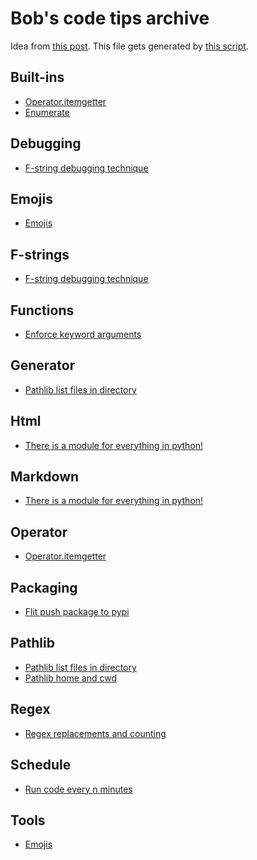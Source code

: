 # Bob's code tips archive

Idea from [this post](https://www.edwinwenink.xyz/posts/42-vim_notetaking/).
This file gets generated by [this script](index.py).

## Built-ins

- [Operator.itemgetter](notes/20220905183749.md)
- [Enumerate](notes/20220905182723.md)


## Debugging

- [F-string debugging technique](notes/20220904165337.md)


## Emojis

- [Emojis](notes/20220905131245.md)


## F-strings

- [F-string debugging technique](notes/20220904165337.md)


## Functions

- [Enforce keyword arguments](notes/20220905101227.md)


## Generator

- [Pathlib list files in directory](notes/20220904164101.md)


## Html

- [There is a module for everything in python!](notes/20220904164714.md)


## Markdown

- [There is a module for everything in python!](notes/20220904164714.md)


## Operator

- [Operator.itemgetter](notes/20220905183749.md)


## Packaging

- [Flit push package to pypi](notes/20220905120042.md)


## Pathlib

- [Pathlib list files in directory](notes/20220904164101.md)
- [Pathlib home and cwd](notes/20220904163710.md)


## Regex

- [Regex replacements and counting](notes/20220904170128.md)


## Schedule

- [Run code every n minutes](notes/20220904170240.md)


## Tools

- [Emojis](notes/20220905131245.md)


